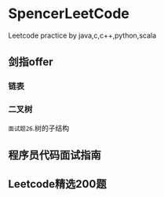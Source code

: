 # SpencerLeetCode
Leetcode practice by java,c,c++,python,scala


## 剑指offer
### 链表

### 二叉树
`面试题26`.树的子结构


## 程序员代码面试指南




## Leetcode精选200题
